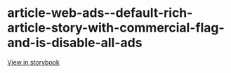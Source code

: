 # article-web-ads--default-rich-article-story-with-commercial-flag-and-is-disable-all-ads

[View in storybook](https://raw.githack.com/Independent-Digital-News-and-Media-Ltd/indy100-pwamp-sb/PR-537-sb/index.html?path=/story/article-web-ads--default-rich-article-story-with-commercial-flag-and-is-disable-all-ads)